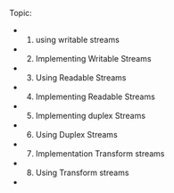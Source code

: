 Topic:
 * 1. using writable streams
 * 2. Implementing Writable Streams
 * 3. Using Readable Streams
 * 4. Implementing Readable Streams
 * 5. Implementing duplex Streams
 * 6. Using Duplex Streams
 * 7. Implementation Transform streams
 * 8. Using Transform streams
 * 
